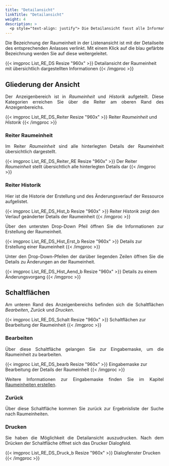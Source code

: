 ```yaml
---
title: "Detailansicht"
linkTitle: "Detailansicht"
weight: 4
description: >
  <p style="text-align: justify"> Die Detailansicht fasst alle Informationen zur ausgewählten Ressource übersichtlich zusammen. </p>
---
```

<p style="text-align: justify"> Die Bezeichnung der Raumeinheit in der Listenansicht ist mit der Detailseite des entsprechenden Anlasses verlinkt. Mit einem Klick auf die blau gefärbte Bezeichnung werden Sie auf diese weitergeleitet. </p>

{{< imgproc List_RE_DS Resize "960x" >}}
Detailansicht der Raumeinheit mit übersichtlich dargestellten Informationen
{{< /imgproc >}}

## Gliederung der Ansicht

<p style="text-align: justify"> Der Anzeigenbereich ist in <i>Raumeinheit</i> und <i>Historik</i> aufgeteilt. Diese Kategorien erreichen Sie über die Reiter am oberen Rand des Anzeigenbereichs. </p>

{{< imgproc List_RE_DS_Reiter Resize "960x" >}}
Reiter <i>Raumeinheit</i> und <i>Historik</i> 
{{< /imgproc >}}

### Reiter Raumeinheit

<p style="text-align: justify"> Im Reiter <i>Raumeinheit</i> sind alle hinterlegten Details der Raumeinheit übersichtlich dargestellt. </p>

{{< imgproc List_RE_DS_Reiter_RE Resize "960x" >}}
Der Reiter <i>Raumeinheit</i> stellt übersichtlich alle hinterlegten Details dar 
{{< /imgproc >}}

### Reiter Historik

<p style="text-align: justify"> Hier ist die Historie der Erstellung und des Änderungsverlauf der Ressource aufgelistet. </p>

{{< imgproc List_RE_DS_Hist_b Resize "960x" >}}
Reiter <i>Historik</i> zeigt den Verlauf geänderter Details der Raumeinheit 
{{< /imgproc >}}

<p style="text-align: justify"> Über den untersten Drop-Down Pfeil öffnen Sie die Informationen zur Erstellung der Raumeinheit. </p>

{{< imgproc List_RE_DS_Hist_Erst_b Resize "960x" >}}
Details zur Erstellung einer Raumeinheit 
{{< /imgproc >}}

<p style="text-align: justify"> Unter den Drop-Down-Pfeilen der darüber liegenden Zeilen öffnen Sie die Details zu Änderungen an der Raumeinheit. </p>

{{< imgproc List_RE_DS_Hist_Aend_b Resize "960x" >}}
Details zu einem Änderungsvorgang 
{{< /imgproc >}}

## Schaltflächen

<p style="text-align: justify"> Am unteren Rand des Anzeigenbereichs befinden sich die Schaltflächen <i>Bearbeiten</i>, <i>Zurück</i> und <i>Drucken</i>. </p>

{{< imgproc List_RE_DS_Schalt Resize "960x" >}}
Schaltflächen zur Bearbeitung der Raumeinheit
{{< /imgproc >}}

### Bearbeiten

<p style="text-align: justify"> Über diese Schaltfläche gelangen Sie zur Eingabemaske, um die Raumeinheit zu bearbeiten. </p>

{{< imgproc List_RE_DS_bearb Resize "960x" >}}
Eingabemaske zur Bearbeitung der Details der Raumeinheit
{{< /imgproc >}}

<p style="text-align: justify"> Weitere Informationen zur Eingabemaske finden Sie im Kapitel <a href="/Einstellungen/Raumeinheiten/#RaumeinheitenErstellen/">Raumeinheiten erstellen</a>. </p>

### Zurück

<p style="text-align: justify"> Über diese Schaltfläche kommen Sie zurück zur Ergebnisliste der Suche nach Raumeinheiten. </p>

### Drucken

<p style="text-align: justify"> Sie haben die Möglichkeit die Detailansicht auszudrucken. Nach dem Drücken der Schaltfläche öffnet sich das Drucker Dialogfeld. </p>

{{< imgproc List_RE_DS_Druck_b Resize "960x" >}}
Dialogfenster Drucken
{{< /imgproc >}}